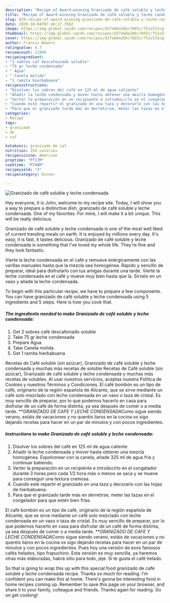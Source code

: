 ```yaml
---
description: "Recipe of Award-winning Granizado de café soluble y leche condensada"
title: "Recipe of Award-winning Granizado de café soluble y leche condensada"
slug: 829-recipe-of-award-winning-granizado-de-cafe-soluble-y-leche-condensada
date: 2020-10-04T07:49:17.356Z
image: https://img-global.cpcdn.com/recipes/d27a68a26bc78d3c/751x532cq70/granizado-de-cafe-soluble-y-leche-condensada-foto-principal.jpg
thumbnail: https://img-global.cpcdn.com/recipes/d27a68a26bc78d3c/751x532cq70/granizado-de-cafe-soluble-y-leche-condensada-foto-principal.jpg
cover: https://img-global.cpcdn.com/recipes/d27a68a26bc78d3c/751x532cq70/granizado-de-cafe-soluble-y-leche-condensada-foto-principal.jpg
author: Francis Bowers
ratingvalue: 4.7
reviewcount: 11960
recipeingredient:
- "2 sobres caf descafeinado soluble"
- "75 gr leche condensada"
- " Agua"
- " Canela molida"
- "1 ramita hierbabuena"
recipeinstructions:
- "Disolver los sobres del café en 125 ml de agua caliente"
- "Añadir la leche condensada y mover hasta obtener una mezcla homogénea. Espolvorear con la canela, añade 325 ml de agua fría y continuar batiendo."
- "Verter la preparación en un recipiente e introducirlo en el congelador durante 3 horas pero cada 1/2 hora más o menos se saca y se mueve para conseguir una textura cremosa."
- "Cuando esté repartir el granizado en una taza y decorarlo con las hojas de hierbabuena."
- "Para que el granizado tarde más en derretirse, meter las tazas en el congelador para que estén bien frías."
categories:
- Recipe
tags:
- granizado
- de
- caf

katakunci: granizado de caf 
nutrition: 254 calories
recipecuisine: American
preptime: "PT17M"
cooktime: "PT48M"
recipeyield: "3"
recipecategory: Dinner

---
```



![Granizado de café soluble y leche condensada](https://img-global.cpcdn.com/recipes/d27a68a26bc78d3c/751x532cq70/granizado-de-cafe-soluble-y-leche-condensada-foto-principal.jpg)

Hey everyone, it is John, welcome to my recipe site. Today, I will show you a way to prepare a distinctive dish, granizado de café soluble y leche condensada. One of my favorites. For mine, I will make it a bit unique. This will be really delicious.

Granizado de café soluble y leche condensada is one of the most well liked of current trending meals on earth. It is enjoyed by millions every day. It's easy, it is fast, it tastes delicious. Granizado de café soluble y leche condensada is something that I've loved my whole life. They're fine and they look fantastic.

Vierte la leche condensada en el café y remueve enérgicamente con las varillas manuales hasta que la mezcla sea homogénea. Rápido y sencillo de preparar, ideal para disfrutarlo con tus amigas durante una tarde. Vierte la leche condensada en el café y mueve muy bien hasta que la. Sírvelo en un vaso y añade la leche condensada.


To begin with this particular recipe, we have to prepare a few components. You can have granizado de café soluble y leche condensada using 5 ingredients and 5 steps. Here is how you cook that.

<!--inarticleads1-->

##### The ingredients needed to make Granizado de café soluble y leche condensada:

1. Get 2 sobres café descafeinado soluble
1. Take 75 gr leche condensada
1. Prepare  Agua
1. Take  Canela molida
1. Get 1 ramita hierbabuena


Recetas de Café soluble (sin azúcar), Granizado de café soluble y leche condensada y muchas más recetas de soluble Recetas de Café soluble (sin azúcar), Granizado de café soluble y leche condensada y muchas más recetas de solubles. Al usar nuestros servicios, aceptas nuestra Política de Cookies y nuestros Términos y Condiciones. El café bombón es un tipo de café, originario de la región española de Alicante, que se sirve mediante un café solo mezclado con leche condensada en un vaso o taza de cristal. Es muy sencillo de preparar, por lo que podemos hacerlo en casa para disfrutar de un café de forma distinta, ya sea después de comer o a media tarde. ***GRANIZADO DE CAFE Y LECHE CONDENSADA*Como sigue siendo verano, estáis de vacaciones y no queréis liaros en la cocina os sigo dejando recetas para hacer en un par de minutos y con pocos ingredientes. 

<!--inarticleads2-->

##### Instructions to make Granizado de café soluble y leche condensada:

1. Disolver los sobres del café en 125 ml de agua caliente
1. Añadir la leche condensada y mover hasta obtener una mezcla homogénea. Espolvorear con la canela, añade 325 ml de agua fría y continuar batiendo.
1. Verter la preparación en un recipiente e introducirlo en el congelador durante 3 horas pero cada 1/2 hora más o menos se saca y se mueve para conseguir una textura cremosa.
1. Cuando esté repartir el granizado en una taza y decorarlo con las hojas de hierbabuena.
1. Para que el granizado tarde más en derretirse, meter las tazas en el congelador para que estén bien frías.


El café bombón es un tipo de café, originario de la región española de Alicante, que se sirve mediante un café solo mezclado con leche condensada en un vaso o taza de cristal. Es muy sencillo de preparar, por lo que podemos hacerlo en casa para disfrutar de un café de forma distinta, ya sea después de comer o a media tarde. ***GRANIZADO DE CAFE Y LECHE CONDENSADA*Como sigue siendo verano, estáis de vacaciones y no queréis liaros en la cocina os sigo dejando recetas para hacer en un par de minutos y con pocos ingredientes. Pues hoy una versión de esos famosos cafés helados, tipo frapuchino. Esta versión es muy sencilla, ya haremos otras más elaboradas, habrá sitio para todo, jeje. Si te gusta el café helado. 

So that is going to wrap this up with this special food granizado de café soluble y leche condensada recipe. Thanks so much for reading. I'm confident you can make this at home. There's gonna be interesting food in home recipes coming up. Remember to save this page on your browser, and share it to your family, colleague and friends. Thanks again for reading. Go on get cooking!
